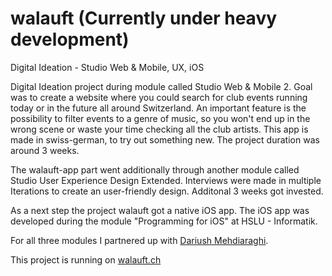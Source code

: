 # walauft (Currently under heavy development)
Digital Ideation - Studio Web &amp; Mobile, UX, iOS

Digital Ideation project during module called Studio Web & Mobile 2. Goal was to create a website where you could search for club events running today or in the future all around Switzerland. An important feature is the possibility to filter events to a genre of music, so you won't end up in the wrong scene or waste your time checking all the club artists. This app is made in swiss-german, to try out something new. The project duration was around 3 weeks.

The walauft-app part went additionally through another module called Studio User Experience Design Extended. Interviews were made in multiple Iterations to create an user-friendly design. Additonal 3 weeks got invested.

As a next step the project walauft got a native iOS app. The iOS app was developed during the module "Programming for iOS" at HSLU - Informatik.

For all three modules I partnered up with [Dariush Mehdiaraghi](https://github.com/Dariush-Mehdiaraghi). 

This project is running on [walauft.ch](https://www.walauft.ch)

